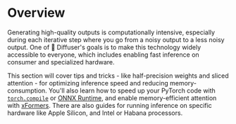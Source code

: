 <!--Copyright 2024 The HuggingFace Team. All rights reserved.

Licensed under the Apache License, Version 2.0 (the "License"); you may not use this file except in compliance with
the License. You may obtain a copy of the License at

http://www.apache.org/licenses/LICENSE-2.0

Unless required by applicable law or agreed to in writing, software distributed under the License is distributed on
an "AS IS" BASIS, WITHOUT WARRANTIES OR CONDITIONS OF ANY KIND, either express or implied. See the License for the
specific language governing permissions and limitations under the License.
-->

# Overview

Generating high-quality outputs is computationally intensive, especially during each iterative step where you go from a noisy output to a less noisy output. One of 🤗 Diffuser's goals is to make this technology widely accessible to everyone, which includes enabling fast inference on consumer and specialized hardware.

This section will cover tips and tricks - like half-precision weights and sliced attention - for optimizing inference speed and reducing memory-consumption. You'll also learn how to speed up your PyTorch code with [`torch.compile`](https://pytorch.org/tutorials/intermediate/torch_compile_tutorial.html) or [ONNX Runtime](https://onnxruntime.ai/docs/), and enable memory-efficient attention with [xFormers](https://facebookresearch.github.io/xformers/). There are also guides for running inference on specific hardware like Apple Silicon, and Intel or Habana processors.
